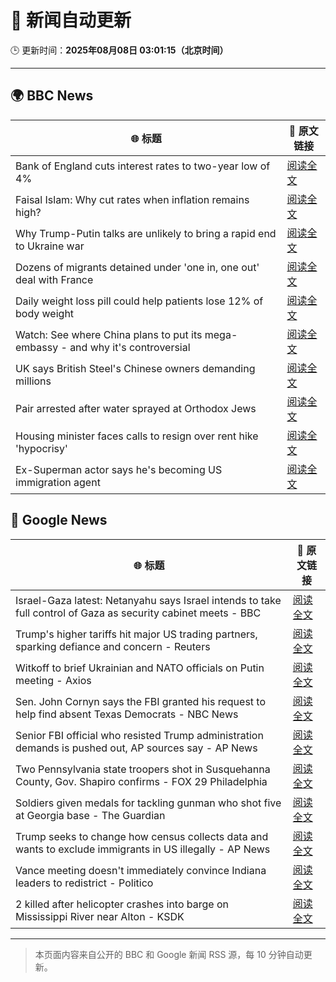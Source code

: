 # 🧠 新闻自动更新

🕒 更新时间：**2025年08月08日 03:01:15（北京时间）**

---

## 🌍 BBC News

| 🌐 标题 | 🔗 原文链接 |
|--------|-------------|
| Bank of England cuts interest rates to two-year low of 4% | [阅读全文](https://www.bbc.com/news/articles/c5yprwyxjlxo?at_medium=RSS&at_campaign=rss) |
| Faisal Islam: Why cut rates when inflation remains high? | [阅读全文](https://www.bbc.com/news/articles/cq6899yleg8o?at_medium=RSS&at_campaign=rss) |
| Why Trump-Putin talks are unlikely to bring a rapid end to Ukraine war | [阅读全文](https://www.bbc.com/news/articles/c14gkkzvpx8o?at_medium=RSS&at_campaign=rss) |
| Dozens of migrants detained under 'one in, one out' deal with France | [阅读全文](https://www.bbc.com/news/articles/ce35v0zyzvlo?at_medium=RSS&at_campaign=rss) |
| Daily weight loss pill could help patients lose 12% of body weight | [阅读全文](https://www.bbc.com/news/articles/czerly4wwwyo?at_medium=RSS&at_campaign=rss) |
| Watch: See where China plans to put its mega-embassy - and why it's controversial | [阅读全文](https://www.bbc.com/news/videos/cgjy814d367o?at_medium=RSS&at_campaign=rss) |
| UK says British Steel's Chinese owners demanding millions | [阅读全文](https://www.bbc.com/news/articles/crlzjx26p8yo?at_medium=RSS&at_campaign=rss) |
| Pair arrested after water sprayed at Orthodox Jews | [阅读全文](https://www.bbc.com/news/articles/c4gj6e23l0po?at_medium=RSS&at_campaign=rss) |
| Housing minister faces calls to resign over rent hike 'hypocrisy' | [阅读全文](https://www.bbc.com/news/articles/czerl5dy0kgo?at_medium=RSS&at_campaign=rss) |
| Ex-Superman actor says he's becoming US immigration agent | [阅读全文](https://www.bbc.com/news/articles/c5yp8l3z0g5o?at_medium=RSS&at_campaign=rss) |

## 📰 Google News

| 🌐 标题 | 🔗 原文链接 |
|--------|-------------|
| Israel-Gaza latest: Netanyahu says Israel intends to take full control of Gaza as security cabinet meets - BBC | [阅读全文](https://news.google.com/rss/articles/CBMiVEFVX3lxTE9KYjQxektucWxxVUZJd2hkR1VQZVVDa3AtMW12enAtbkZuMWFtMEFlUTE5bXQ3MUI2a1JpaHAwTkRTNnhaT0xEWE16UHF2LUNZQk91dQ?oc=5) |
| Trump's higher tariffs hit major US trading partners, sparking defiance and concern - Reuters | [阅读全文](https://news.google.com/rss/articles/CBMi2wFBVV95cUxPcE1zeUF5bEtJa09fS2xjSlk3Y1hMWWlPVms1cVE4c0lxUkFYMk53LXlLbG41SFlBbVdXNF94LXBOZnkySDdlaHp5NWcxTURBWkhZTnRyTXFHSENWU2hraXRHUHZldE5UMVdYelk2a0FvM2hBbTVVVGd4Q3R4NnZhOURiUzdaMEJpYUhNYm9xZWxxN3AwSDhFaWk1OVg5eUk1X1RyZUNqM3o0WkdsSDJNdzY5RThfTFVNaExIM3VNZVF1U0RWY2JYZkRMVW1JN09LdWdWUmVRM2hVU0U?oc=5) |
| Witkoff to brief Ukrainian and NATO officials on Putin meeting - Axios | [阅读全文](https://news.google.com/rss/articles/CBMifkFVX3lxTFBiUjFjaVZ5OVRtYldSNlRZVnllRmF1cEdTRVAtakpXVWg3Rll4Z2pYVlRqc3dQM09XczAzQmNjcVZuaFFPT2pfWFJ2SGxmclBTeFNFNnlobEVfNko3djNCRWRQTldZeHhIOE1UZGZnelM3V3AyUVBFeTNZRGtDZw?oc=5) |
| Sen. John Cornyn says the FBI granted his request to help find absent Texas Democrats - NBC News | [阅读全文](https://news.google.com/rss/articles/CBMiuwFBVV95cUxQQlAxRldoamNhZkswWXpsVnoyMGdVekIwbGdYbVUzRTVuaTVNYWZpd096eF9TamM5aHAxWGoyUS00OUVIY3RWN0FCZ0szOWdITWRzc2RlLU1rUWtOZ1VJaWxLckhHOHlaUG5iX2RwWXpaN25NbXlNTllIWDdaLTBGaE40b2s0VGhfWTR6RDZta3hubmRVa0JwVUxiOXpGSzJlYzNSUGJlZlR0WGhQUUtrNm41NzMtTWQ0UG5z0gFWQVVfeXFMTkQ4X3VYeE42LVItREZfMzF0b2dUaURnQXdNMEhleUU1MEpZdFV4TTNuRHc2OGxRODZiakhqSHhCbnlVQ3M3VnF5ZlJqcUQxNUZTZENpNFE?oc=5) |
| Senior FBI official who resisted Trump administration demands is pushed out, AP sources say - AP News | [阅读全文](https://news.google.com/rss/articles/CBMijAFBVV95cUxPeU9rQ0QyN2FWeU5EUmhodmEzVkd1NlpEUk1vaU83b3dPWE1hUE1lTXhHTFliV2xweUs2b2ZfTEE0cGhWTnAxT0VPZkpOS0RxNmpzbnA3aHpCUGI2TExYQm9LUHY1WmRsdC1sVDhpd3FSdDdBZ3RNNWg3YWotdURZaDhDaDA4M2I3V3dfQQ?oc=5) |
| Two Pennsylvania state troopers shot in Susquehanna County, Gov. Shapiro confirms - FOX 29 Philadelphia | [阅读全文](https://news.google.com/rss/articles/CBMinAFBVV95cUxNQ2FJeHlGT1lfWno4UGYzUEo4MkVhZGhJY1B5SEdHa0lOOW9TNGF1UElPX213MFpmcVlQMWxwX1VOc2NPMDlyb2pjeFRCbjlWa2ZObkl0Q0R3czFjZ21hTVpjbWtET05rckxTWm14aXNRWXdGa3ZKOE1OTEVmV1REMGJOVUlITTVodlBYMTk5cWd3VC0yeXZWejVEVnA?oc=5) |
| Soldiers given medals for tackling gunman who shot five at Georgia base - The Guardian | [阅读全文](https://news.google.com/rss/articles/CBMif0FVX3lxTE1MNk5XVzVmZnVqSUNVckYtU1E3cnZKQlU4TWhLdkNzb1hCMlVDZVdSRm85RVRlZlhpLU9hUG54LTNHWUxoakEwcUdQU0x4Tmh3TDJ3Tl92bERlcll4Y1B4OW5XazNsR0VqaWZsazJkNzZSUktpNzU3bHBxdVBYT2c?oc=5) |
| Trump seeks to change how census collects data and wants to exclude immigrants in US illegally - AP News | [阅读全文](https://news.google.com/rss/articles/CBMilwFBVV95cUxOeVdKSGdkdVp4YVVCUVhCNE5hZHlydm9NX1dEVnBkVVpYc3ctTzlsOUk2eWo5VzM1M3VFdjdqRmU2Um05TUVkVUhSYTZnVWF6UlJVbDBVeVdZdy14WDhKRkZuRjBBWHUtOUQ1NEM5eDNlM0dweTQxS3JQNHV3Vnc4X1VGMzc2ZWxUTThET3FTZEJ1SXUzXzcw?oc=5) |
| Vance meeting doesn't immediately convince Indiana leaders to redistrict - Politico | [阅读全文](https://news.google.com/rss/articles/CBMicEFVX3lxTE9ieVlUVHdqcVhnVVNLYnhQV09Vdlc2OUN5YjhWbjRmb1FlR1J6SGMyenlEUUpVdmhwSEFYeXBrTVhXUHUyQzk1LTNHYUMtSkpmWVhIZjhjdVhfVlRiY0w3S09aVDRIOEJfTkRUM2dTR0M?oc=5) |
| 2 killed after helicopter crashes into barge on Mississippi River near Alton - KSDK | [阅读全文](https://news.google.com/rss/articles/CBMi5gFBVV95cUxNNV9LeE1ILWhRNXdCNHZ3WlVHWUt2TWphMERzUUVOV0txT0pCeFZtWnlrSnJMa1lJTXZlc1A4aU9TRkJWaS1Lc3MwaGVkRm1IMVF1T1JfRkxITGozLTB1c0dlRXh0SV9uQXhhcDdWN256OV9aTFB5QmR0S0h0b1hHa2JlWllZS3BTYVlaY215ZGo1X05rcS02UnN2a2JoVUJfTWtPSGlRTFZ4eXZuRnRURWlZMXhTMFQ0ZG1DbUVQenFodF95VjJJRFQ1SjI0NmNNSFFHMmdyVUpuME9fOEZUbnpBX2dSZw?oc=5) |

---
> 本页面内容来自公开的 BBC 和 Google 新闻 RSS 源，每 10 分钟自动更新。